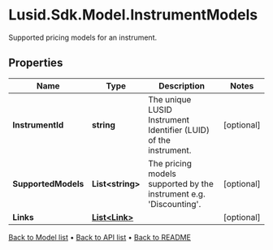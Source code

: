# Lusid.Sdk.Model.InstrumentModels
Supported pricing models for an instrument.

## Properties

Name | Type | Description | Notes
------------ | ------------- | ------------- | -------------
**InstrumentId** | **string** | The unique LUSID Instrument Identifier (LUID) of the instrument. | [optional] 
**SupportedModels** | **List&lt;string&gt;** | The pricing models supported by the instrument e.g. &#39;Discounting&#39;. | [optional] 
**Links** | [**List&lt;Link&gt;**](Link.md) |  | [optional] 

[Back to Model list](../README.md#documentation-for-models) &#8226; [Back to API list](../README.md#documentation-for-api-endpoints) &#8226; [Back to README](../README.md)

